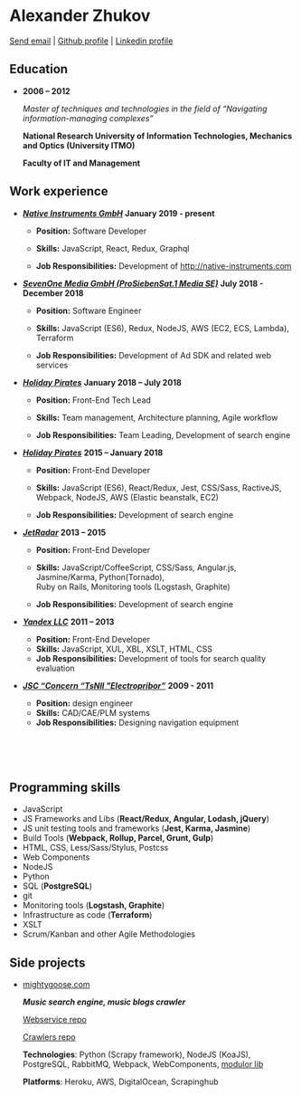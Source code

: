 # Alexander Zhukov

[Send email](mailto:al.zhukoff@gmail.com) | [Github profile](https://github.com/nogizhopaboroda) | [Linkedin profile](https://www.linkedin.com/pub/alexander-zhukov/6b/172/a48)


## Education

* **2006 – 2012**

	*Master of techniques and technologies in the field of “Navigating information-managing complexes”*

	**National Research University of Information Technologies, Mechanics and Optics (University ITMO)**

	**Faculty of IT and Management**



## Work experience

* _**[Native Instruments GmbH](https://www.native-instruments.com/en/company/)**_ **January 2019 - present**

  * **Position:** Software Developer

  * **Skills:**  JavaScript, React, Redux, Graphql

  * **Job Responsibilities:** Development of http://native-instruments.com

* _**[SevenOne Media GmbH (ProSiebenSat.1 Media SE)](https://www.sevenonemedia.de/service/ueber-uns)**_ **July 2018 - December 2018**

  * **Position:** Software Engineer

  * **Skills:**  JavaScript (ES6), Redux, NodeJS, AWS (EC2, ECS, Lambda), Terraform

  * **Job Responsibilities:** Development of Ad SDK and related web services

* _**[Holiday Pirates](https://holidaypirates.group/about)**_ **January 2018 – July 2018**

  * **Position:** Front-End Tech Lead

  * **Skills:**  Team management, Architecture planning, Agile workflow

  * **Job Responsibilities:** Team Leading, Development of search engine

* _**[Holiday Pirates](https://holidaypirates.group/about)**_ **2015 – January 2018**

  * **Position:** Front-End Developer

  * **Skills:**  JavaScript (ES6), React/Redux, Jest, CSS/Sass, RactiveJS, Webpack, NodeJS, AWS (Elastic beanstalk, EC2)

  * **Job Responsibilities:** Development of search engine

* _**[JetRadar](https://www.jetradar.com/about/)**_ **2013 – 2015**

  * **Position:** Front-End Developer

  * **Skills:** JavaScript/CoffeeScript, CSS/Sass, Angular.js, Jasmine/Karma, Python(Tornado), <br/>Ruby on Rails, Monitoring tools (Logstash, Graphite)

  * **Job Responsibilities:** Development of search engine

* _**[Yandex LLC](https://yandex.com/company/)**_ **2011 – 2013**

  * **Position:** Front-End Developer
  * **Skills:** JavaScript, XUL, XBL, XSLT, HTML, CSS
  * **Job Responsibilities:** Development of tools for search quality evaluation

* _**[JSC “Concern “TsNII "Electropribor”](http://www.elektropribor.spb.ru/home/emain)**_ **2009 - 2011**

  * **Position:** design engineer
  * **Skills:** CAD/CAE/PLM systems
  * **Job Responsibilities:** Designing navigation equipment

<br/><br/><br/>

## Programming skills
* JavaScript
* JS Frameworks and Libs (**React/Redux, Angular, Lodash, jQuery**)
* JS unit testing tools and frameworks (**Jest, Karma, Jasmine**)
* Build Tools (**Webpack, Rollup, Parcel, Grunt, Gulp**)
* HTML, CSS, Less/Sass/Stylus, Postcss
* Web Components
* NodeJS
* Python
* SQL (**PostgreSQL**)
* git
* Monitoring tools (**Logstash, Graphite**)
* Infrastructure as code (**Terraform**)
* XSLT
* Scrum/Kanban and other Agile Methodologies

## Side projects
* [mightygoose.com](http://mightygoose.com)

  ***Music search engine, music blogs crawler***

  [Webservice repo](https://github.com/nogizhopaboroda/musfinder)

  [Crawlers repo](https://github.com/mightygoose/blogspider)

  **Technologies**: Python (Scrapy framework), NodeJS (KoaJS), PostgreSQL, RabbitMQ, Webpack, WebComponents, [modulor lib](https://github.com/modulor-js/modulor)

  **Platforms**: Heroku, AWS, DigitalOcean, Scrapinghub
